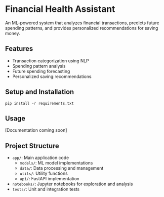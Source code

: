 # Financial Health Assistant

An ML-powered system that analyzes financial transactions, predicts future spending patterns, and provides personalized recommendations for saving money.

## Features

- Transaction categorization using NLP
- Spending pattern analysis
- Future spending forecasting
- Personalized saving recommendations

## Setup and Installation

```
pip install -r requirements.txt
```

## Usage

[Documentation coming soon]

## Project Structure

- `app/`: Main application code
  - `models/`: ML model implementations
  - `data/`: Data processing and management
  - `utils/`: Utility functions
  - `api/`: FastAPI implementation
- `notebooks/`: Jupyter notebooks for exploration and analysis
- `tests/`: Unit and integration tests
